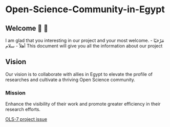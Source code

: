 # Open-Science-Community-in-Egypt
## Welcome :mega: :tada:
I am glad that you interesting in our project and your most welcome.  مَرْحَبًا - أهلاً - سلام
This document will give you all the information about our project
## Vision
Our vision is to collaborate with allies in Egypt to elevate the profile of researches and cultivate a thriving Open Science community. 
### Mission
Enhance the visibility of their work and promote greater efficiency in their research efforts. 

[ OLS-7 project issue](https://github.com/open-life-science/ols-7/issues/12)
